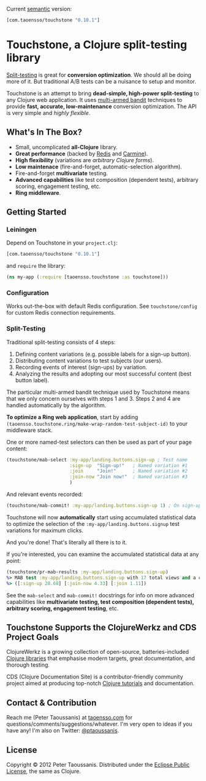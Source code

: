 Current [semantic](http://semver.org/) version:

```clojure
[com.taoensso/touchstone "0.10.1"]
```

# Touchstone, a Clojure split-testing library

[Split-testing](http://en.wikipedia.org/wiki/A/B_testing) is great for **conversion optimization**. We should all be doing more of it. But traditional A/B tests can be a nuisance to setup and monitor.

Touchstone is an attempt to bring **dead-simple, high-power split-testing** to any Clojure web application. It uses [multi-armed bandit](http://en.wikipedia.org/wiki/Multi-armed_bandit) techniques to provide **fast, accurate, low-maintenance** conversion optimization. The API is very simple and *highly flexible*.

## What's In The Box?
 * Small, uncomplicated **all-Clojure** library.
 * **Great performance** (backed by [Redis](http://redis.io/) and [Carmine](https://github.com/ptaoussanis/carmine)).
 * **High flexibility** (variations are *arbitrary Clojure forms*).
 * **Low maintenace** (fire-and-forget, automatic-selection algorithm).
 * Fire-and-forget **multivariate** testing.
 * **Advanced capabilities** like test composition (dependent tests), arbitrary scoring, engagement testing, etc.
 * **Ring middleware**.

## Getting Started

### Leiningen

Depend on Touchstone in your `project.clj`:

```clojure
[com.taoensso/touchstone "0.10.1"]
```

and `require` the library:

```clojure
(ns my-app (:require [taoensso.touchstone :as touchstone]))
```

### Configuration

Works out-the-box with default Redis configuration. See `touchstone/config` for custom Redis connection requirements.

### Split-Testing

Traditional split-testing consists of 4 steps:
  1. Defining content variations (e.g. possible labels for a sign-up button).
  2. Distributing content variations to test subjects (our users).
  3. Recording events of interest (sign-ups) by variation.
  4. Analyzing the results and adopting our most successful content (best button label).

The particular multi-armed bandit technique used by Touchstone means that we only concern ourselves with steps 1 and 3. Steps 2 and 4 are handled automatically by the algorithm.

**To optimize a Ring web application**, start by adding `(taoensso.touchstone.ring/make-wrap-random-test-subject-id)` to your middleware stack.

One or more named-test selectors can then be used as part of your page content:

```clojure
(touchstone/mab-select :my-app/landing.buttons.sign-up ; Test name
                       :sign-up  "Sign-up!"   ; Named variation #1
                       :join     "Join!"      ; Named variation #2
                       :join-now "Join now!"  ; Named variation #3
                       )
```

And relevant events recorded:

```clojure
(touchstone/mab-commit! :my-app/landing.buttons.sign-up 1) ; On sign-up button click
```

Touchstone will now **automatically** start using accumulated statistical data to optimize the selection of the `:my-app/landing.buttons.signup` test variations for maximum clicks.

And you're done! That's literally all there is to it.

If you're interested, you can examine the accumulated statistical data at any point:

```clojure
(touchstone/pr-mab-results :my-app/landing.buttons.sign-up)
%> MAB test :my-app/landing.buttons.sign-up with 17 total views and a cumulative score of 2:
%> ([:sign-up 28.68] [:join-now 4.33] [:join 1.11])
```

See the `mab-select` and `mab-commit!` docstrings for info on more advanced capabilities like **multivariate testing, test composition (dependent tests), arbitrary scoring, engagement testing**, etc.

## Touchstone Supports the ClojureWerkz and CDS Project Goals

ClojureWerkz is a growing collection of open-source, batteries-included [Clojure libraries](http://clojurewerkz.org/) that emphasise modern targets, great documentation, and thorough testing.

CDS (Clojure Documentation Site) is a contributor-friendly community project aimed at producing top-notch [Clojure tutorials](http://clojure-doc.org/) and documentation.

## Contact & Contribution

Reach me (Peter Taoussanis) at [taoensso.com](https://www.taoensso.com) for questions/comments/suggestions/whatever. I'm very open to ideas if you have any! I'm also on Twitter: [@ptaoussanis](https://twitter.com/#!/ptaoussanis).

## License

Copyright &copy; 2012 Peter Taoussanis. Distributed under the [Eclipse Public License](http://www.eclipse.org/legal/epl-v10.html), the same as Clojure.
